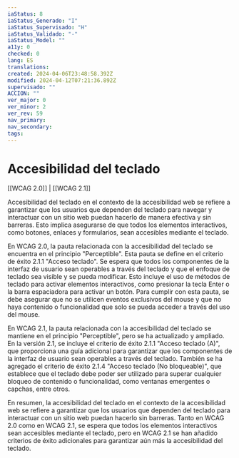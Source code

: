 ```yaml
---
iaStatus: 8
iaStatus_Generado: "I"
iaStatus_Supervisado: "H"
iaStatus_Validado: "-"
iaStatus_Model: ""
a11y: 0
checked: 0
lang: ES
translations: 
created: 2024-04-06T23:48:58.392Z
modified: 2024-04-12T07:21:36.892Z
supervisado: ""
ACCION: ""
ver_major: 0
ver_minor: 2
ver_rev: 59
nav_primary: 
nav_secondary: 
tags:
---
```

# Accesibilidad del teclado

[[WCAG 2.0]] | [[WCAG 2.1]]

Accesibilidad del teclado en el contexto de la accesibilidad web se refiere a garantizar que los usuarios que dependen del teclado para navegar y interactuar con un sitio web puedan hacerlo de manera efectiva y sin barreras. Esto implica asegurarse de que todos los elementos interactivos, como botones, enlaces y formularios, sean accesibles mediante el teclado.

En WCAG 2.0, la pauta relacionada con la accesibilidad del teclado se encuentra en el principio "Perceptible". Esta pauta se define en el criterio de éxito 2.1.1 "Acceso teclado". Se espera que todos los componentes de la interfaz de usuario sean operables a través del teclado y que el enfoque de teclado sea visible y se pueda modificar. Esto incluye el uso de métodos de teclado para activar elementos interactivos, como presionar la tecla Enter o la barra espaciadora para activar un botón. Para cumplir con esta pauta, se debe asegurar que no se utilicen eventos exclusivos del mouse y que no haya contenido o funcionalidad que solo se pueda acceder a través del uso del mouse.

En WCAG 2.1, la pauta relacionada con la accesibilidad del teclado se mantiene en el principio "Perceptible", pero se ha actualizado y ampliado. En la versión 2.1, se incluye el criterio de éxito 2.1.1 "Acceso teclado (A)", que proporciona una guía adicional para garantizar que los componentes de la interfaz de usuario sean operables a través del teclado. También se ha agregado el criterio de éxito 2.1.4 "Acceso teclado (No bloqueable)", que establece que el teclado debe poder ser utilizado para superar cualquier bloqueo de contenido o funcionalidad, como ventanas emergentes o capchas, entre otros.

En resumen, la accesibilidad del teclado en el contexto de la accesibilidad web se refiere a garantizar que los usuarios que dependen del teclado para interactuar con un sitio web puedan hacerlo sin barreras. Tanto en WCAG 2.0 como en WCAG 2.1, se espera que todos los elementos interactivos sean accesibles mediante el teclado, pero en WCAG 2.1 se han añadido criterios de éxito adicionales para garantizar aún más la accesibilidad del teclado.
